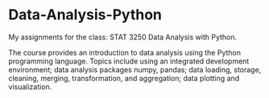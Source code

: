 # Data-Analysis-Python

My assignments for the class: STAT 3250 Data Analysis with Python.

The course provides an introduction to data analysis using the Python programming language. 
Topics include using an integrated development environment; data analysis packages numpy, pandas; data loading, storage, cleaning, merging, transformation, and aggregation; data plotting and visualization.
